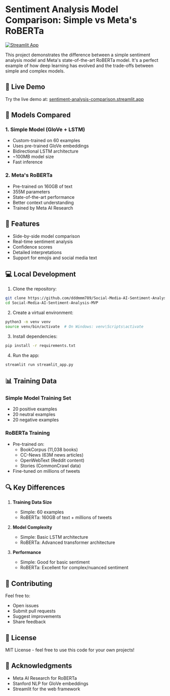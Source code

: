 # Sentiment Analysis Model Comparison: Simple vs Meta's RoBERTa

[![Streamlit App](https://static.streamlit.io/badges/streamlit_badge_black_white.svg)](https://sentiment-analysis-comparison.streamlit.app)

This project demonstrates the difference between a simple sentiment analysis model and Meta's state-of-the-art RoBERTa model. It's a perfect example of how deep learning has evolved and the trade-offs between simple and complex models.

## 🌟 Live Demo
Try the live demo at: [sentiment-analysis-comparison.streamlit.app](https://sentiment-analysis-comparison.streamlit.app)

## 🤖 Models Compared

### 1. Simple Model (GloVe + LSTM)
- Custom-trained on 60 examples
- Uses pre-trained GloVe embeddings
- Bidirectional LSTM architecture
- ~100MB model size
- Fast inference

### 2. Meta's RoBERTa
- Pre-trained on 160GB of text
- 355M parameters
- State-of-the-art performance
- Better context understanding
- Trained by Meta AI Research

## 🚀 Features
- Side-by-side model comparison
- Real-time sentiment analysis
- Confidence scores
- Detailed interpretations
- Support for emojis and social media text

## 💻 Local Development

1. Clone the repository:
```bash
git clone https://github.com/dddmmm789/Social-Media-AI-Sentiment-Analysis-MVP.git
cd Social-Media-AI-Sentiment-Analysis-MVP
```

2. Create a virtual environment:
```bash
python3 -m venv venv
source venv/bin/activate  # On Windows: venv\Scripts\activate
```

3. Install dependencies:
```bash
pip install -r requirements.txt
```

4. Run the app:
```bash
streamlit run streamlit_app.py
```

## 📊 Training Data

### Simple Model Training Set
- 20 positive examples
- 20 neutral examples
- 20 negative examples

### RoBERTa Training
- Pre-trained on:
  - BookCorpus (11,038 books)
  - CC-News (63M news articles)
  - OpenWebText (Reddit content)
  - Stories (CommonCrawl data)
- Fine-tuned on millions of tweets

## 🔍 Key Differences
1. **Training Data Size**
   - Simple: 60 examples
   - RoBERTa: 160GB of text + millions of tweets

2. **Model Complexity**
   - Simple: Basic LSTM architecture
   - RoBERTa: Advanced transformer architecture

3. **Performance**
   - Simple: Good for basic sentiment
   - RoBERTa: Excellent for complex/nuanced sentiment

## 🤝 Contributing
Feel free to:
- Open issues
- Submit pull requests
- Suggest improvements
- Share feedback

## 📝 License
MIT License - feel free to use this code for your own projects!

## 🙏 Acknowledgments
- Meta AI Research for RoBERTa
- Stanford NLP for GloVe embeddings
- Streamlit for the web framework 